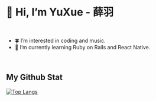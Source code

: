 <h1>👋 Hi, I’m YuXue - 薛羽 </h1>
<br>
<ul>
  <li> 🍀 I’m interested in coding and music.</li>
  <li> 🌱 I’m currently learning Ruby on Rails and React Native.</li>
</ul>

<br>
<h2> My Github Stat </h2>

[![Top Langs](https://github-readme-stats.vercel.app/api/top-langs/?username=Owen5254&theme=tokyonight)](https://github.com/anuraghazra/github-readme-stats)



